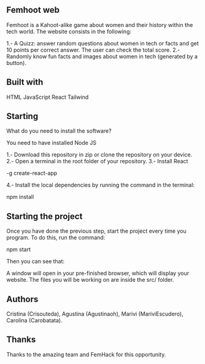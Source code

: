 ## Femhoot web

Femhoot is a Kahoot-alike game about women and their history within the tech world.
The website consists in the following:

1.- A Quizz: answer random questions about women in tech or facts and get 10 points per correct answer. The user can check the total score.
2.- Randomly know fun facts and images about women in tech (generated by a button).

## Built with

HTML
JavaScript
React
Tailwind

## Starting

What do you need to install the software?

You need to have installed Node JS

1.- Download this repository in zip or clone the repository on your device.
2.- Open a terminal in the root folder of your repository.
3.- Install React

-g create-react-app

4.- Install the local dependencies by running the command in the terminal:

npm install

## Starting the project

Once you have done the previous step, start the project every time you program. To do this, run the command:

npm start

Then you can see that:

A window will open in your pre-finished browser, which will display your website.
The files you will be working on are inside the src/ folder.

## Authors

Cristina (Crisouteda),
Agustina (Agustinaoh),
Marivi (MariviEscudero),
Carolina (Carobatata).

## Thanks

Thanks to the amazing team and FemHack for this opportunity.
